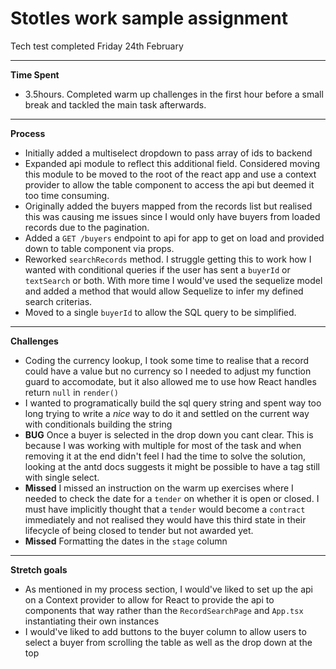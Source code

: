# Stotles work sample assignment

Tech test completed Friday 24th February

---

**Time Spent**

- 3.5hours. Completed warm up challenges in the first hour before a small break and tackled the main task afterwards.
---
**Process**
- Initially added a multiselect dropdown to pass array of ids to backend
- Expanded api module to reflect this additional field. Considered moving this module to be moved to the root of the react app and use a context provider to allow the table component to access the api but deemed it too time consuming.
- Originally added the buyers mapped from the records list but realised this was causing me issues since I would only have buyers from loaded records due to the pagination.
- Added a `GET /buyers` endpoint to api for app to get on load and provided down to table component via props.
- Reworked `searchRecords` method. I struggle getting this to work how I wanted with conditional queries if the user has sent a `buyerId` or `textSearch` or both. With more time I would've used the sequelize model and added a method that would allow Sequelize to infer my defined search criterias.
- Moved to a single `buyerId` to allow the SQL query to be simplified.
---
**Challenges**
- Coding the currency lookup, I took some time to realise that a record could have a value but no currency so I needed to adjust my function guard to accomodate, but it also allowed me to use how React handles return `null` in `render()`
- I wanted to programatically build the sql query string and spent way too long trying to write a *nice* way to do it and settled on the current way with conditionals building the string
- **BUG** Once a buyer is selected in the drop down you cant clear. This is because I was working with multiple for most of the task and when removing it at the end didn't feel I had the time to solve the solution, looking at the antd docs suggests it might be possible to have a tag still with single select.
- **Missed** I missed an instruction on the warm up exercises where I needed to check the date for a `tender` on whether it is open or closed. I must have implicitly thought that a `tender` would become a `contract` immediately and not realised they would have this third state in their lifecycle of being closed to tender but not awarded yet.
- **Missed** Formatting the dates in the `stage` column
---
**Stretch goals**
- As mentioned in my process section, I would've liked to set up the api on a Context provider to allow for React to provide the api to components that way rather than the `RecordSearchPage` and `App.tsx` instantiating their own instances
- I would've liked to add buttons to the buyer column to allow users to select a buyer from scrolling the table as well as the drop down at the top
